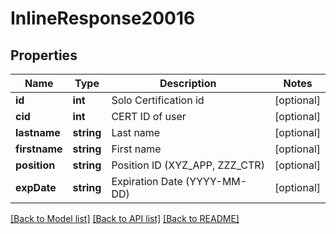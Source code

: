 # InlineResponse20016

## Properties
Name | Type | Description | Notes
------------ | ------------- | ------------- | -------------
**id** | **int** | Solo Certification id | [optional] 
**cid** | **int** | CERT ID of user | [optional] 
**lastname** | **string** | Last name | [optional] 
**firstname** | **string** | First name | [optional] 
**position** | **string** | Position ID (XYZ_APP, ZZZ_CTR) | [optional] 
**expDate** | **string** | Expiration Date (YYYY-MM-DD) | [optional] 

[[Back to Model list]](../README.md#documentation-for-models) [[Back to API list]](../README.md#documentation-for-api-endpoints) [[Back to README]](../README.md)


